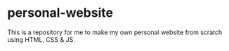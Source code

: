 # personal-website
 This is a repository for me to make my own personal website from scratch using HTML, CSS & JS. 
